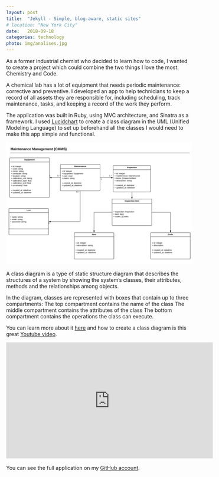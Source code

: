 ```yaml
---
layout: post
title:  "Jekyll - Simple, blog-aware, static sites"
# location: "New York City"
date:   2018-09-18 
categories: technology
photo: img/analises.jpg
---
```

As a former industrial chemist who decided to learn how to code, I wanted to create a project which could combine the two things I love the most: Chemistry and Code. 

A chemical lab has a lot of equipment that needs periodic maintenance: corrective and preventive. I developed an app to help technicians to keep a record of all assets they are responsible for, including scheduling, track maintenance, tasks, and keeping a record of the work they perform.  

The application was built in Ruby, using MVC architecture, and Sinatra as a framework. I used [Lucidchart](https://www.lucidchart.com "Lucidchart's Homepage") to create a class diagram in the UML  (Unified Modeling Language) to set up beforehand all the classes I would need to make this app simple and functional. 

![Class Diagram](/img/class_diagram.png)

A class diagram is a type of static structure diagram that describes the structures of a system by showing the system’s classes, their attributes, methods and the relationships among objects.

In the diagram, classes are represented with boxes that contain up to three compartments:
The top compartment contains the name of the class
The middle compartment contains the attributes of the class
The bottom compartment contains the operations the class can execute. 

You can learn more about it [here](https://en.wikipedia.org/wiki/Class_diagram "Wikipedia") and how to create a class diagram is this great [Youtube video](https://youtu.be/UI6lqHOVHic "Youtube"). 

<iframe width="560" height="315" src="https://www.youtube.com/embed/UI6lqHOVHic" frameborder="0" allow="accelerometer; autoplay; encrypted-media; gyroscope; picture-in-picture" allowfullscreen></iframe>

You can see the full application on my [GitHub account](https://github.com/ludaires/maintenance_management_sinatra_app "Ludmilla's GitHub"). 
